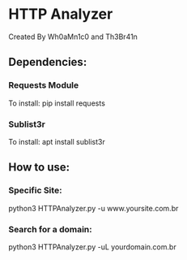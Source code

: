 # HTTP Analyzer

Created By Wh0aMn1c0 and Th3Br41n

<h2>Dependencies:</h2>

<h3>Requests Module</h3>
To install: pip install requests

<h3>Sublist3r</h3>
To install: apt install sublist3r


<h2>How to use:</h2>

<h3>Specific Site: </h3>
python3 HTTPAnalyzer.py -u www.yoursite.com.br


<h3>Search for a domain: </h3>
python3 HTTPAnalyzer.py -uL yourdomain.com.br